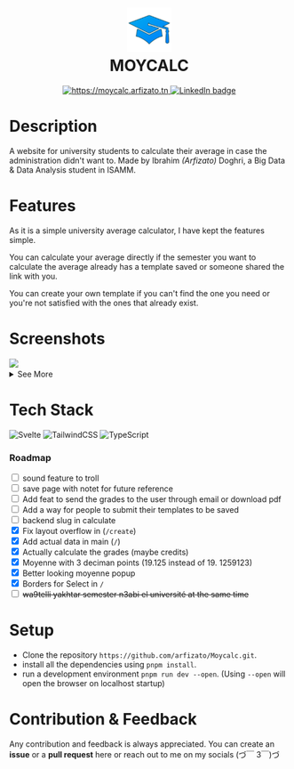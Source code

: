 <div align="center">
      <h1> <img src="https://raw.githubusercontent.com/arfizato/Moycalc/4324e6f5eef67deccb44a36aa082b1f82c0f6116/static/favicon.png" width="80px"><br/>MOYCALC</h1>
     </div>
<p align="center"> 
      <a href="https://moycalc.arfizato.tn" target="_blank">
            <img alt="https://moycalc.arfizato.tn" src="https://img.shields.io/badge/Website-EA4C89?style=normal&logo=dribbble&logoColor=white" style="vertical-align:center" />
      </a> 
      <a href="https://www.linkedin.com/in/ibrahimdoghri" target="_blank">
            <img alt="LinkedIn badge" src="https://img.shields.io/badge/LinkedIn-0077B5?style=normal&logo=linkedin&logoColor=white" style="vertical-align:center" />
      </a> 
</p>

# Description
A website for university students to calculate their average in case the administration didn't want to. Made by Ibrahim *(Arfizato)* Doghri, a Big Data & Data Analysis student in ISAMM. 

# Features
As it is a simple university average calculator, I have kept the features simple. 

You can calculate your average directly if the semester you want to calculate the average already has a template saved or someone shared the link with you.

You can create your own template if you can't find the one you need or you're not satisfied with the ones that already exist.
# Screenshots
<img src="https://ik.imagekit.io/arfizato/moycalc.jpg?ik-sdk-version=javascript-1.4.3&updatedAt=1678441353507"> 
<details>
      <summary>See More </summary>
      <img src="https://ik.imagekit.io/arfizato/987shots_so.png?updatedAt=1678893994298"> 
      <img src="https://ik.imagekit.io/arfizato/461shots_so.png?updatedAt=1678893994048"> 
      <img src="https://ik.imagekit.io/arfizato/626shots_so.png?updatedAt=1678893994295">
</details>

# Tech Stack
 ![Svelte](https://img.shields.io/badge/svelte-%23f1413d.svg?style=for-the-badge&logo=svelte&logoColor=white) 
 ![TailwindCSS](https://img.shields.io/badge/tailwindcss-%2338B2AC.svg?style=for-the-badge&logo=tailwind-css&logoColor=white) 
 ![TypeScript](https://img.shields.io/badge/typescript-%23007ACC.svg?style=for-the-badge&logo=typescript&logoColor=white)

### Roadmap

<input type="checkbox"> sound feature to troll   
<input type="checkbox"> save page with notet for future reference  
<input type="checkbox"> Add feat to send the grades to the user through email  or download pdf 
<input type="checkbox"> Add a way for people to submit their templates to be  saved  
<input type="checkbox"> backend slug in calculate  
<input checked type="checkbox"> Fix layout overflow in (`/create`)   
<input checked type="checkbox"> Add actual data in main (`/`)   
<input checked type="checkbox"> Actually calculate the grades (maybe credits)   
<input checked type="checkbox"> Moyenne with 3 deciman points (19.125 instead of 19. 1259123)  
<input checked type="checkbox"> Better looking moyenne popup   
<input checked type="checkbox"> Borders for Select in `/`   
<input type="checkbox"> ~~wa9telli yakhtar semester n3abi el université at the  same time~~

# Setup
- Clone the repository `https://github.com/arfizato/Moycalc.git`.
- install all the dependencies using `pnpm install`.
- run a development environment `pnpm run dev --open`. (Using `--open` will open the browser on localhost startup)


# Contribution & Feedback

Any contribution and feedback is always appreciated. You can create an **issue** or a **pull request** here or reach out to me on my socials (づ￣ 3￣)づ
